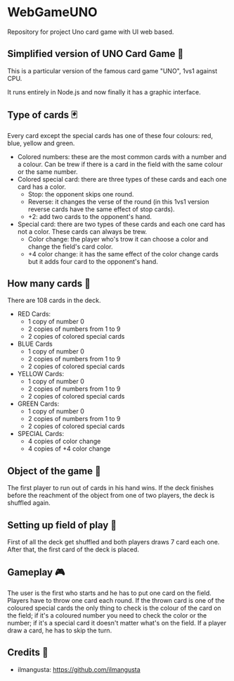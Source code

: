 # WebGameUNO
Repository for project Uno card game with UI web based.

## Simplified version of UNO Card Game 🎲
This is a particular version of the famous card game "UNO", 1vs1 against CPU.

It runs entirely in Node.js and now finally it has a graphic interface.

## Type of cards 🃏
Every card except the special cards has one of these four colours: red, blue, yellow and green.
- Colored numbers: these are the most common cards with a number and a colour. Can be trew if there is a card in the field with the same colour or the same number.
- Colored special card: there are three types of these cards and each one card has a color.
    - Stop: the opponent skips one round.
    - Reverse: it changes the verse of the round (in this 1vs1 version reverse cards have the same effect of stop cards). 
    - +2: add two cards to the opponent's hand.
- Special card: there are two types of these cards and each one card has not a color. These cards can always be trew.
    - Color change: the player who's trow it can choose a color and change the field's card color.
    - +4 color change: it has the same effect of the color change cards but it adds four card to the opponent's hand. 

## How many cards 🧮
There are 108 cards in the deck.
- RED Cards: 
    - 1 copy of number 0
    - 2 copies of numbers from 1 to 9
    - 2 copies of colored special cards
- BLUE Cards
    - 1 copy of number 0
    - 2 copies of numbers from 1 to 9
    - 2 copies of colored special cards
- YELLOW Cards:
    - 1 copy of number 0
    - 2 copies of numbers from 1 to 9
    - 2 copies of colored special cards
- GREEN Cards:
    - 1 copy of number 0
    - 2 copies of numbers from 1 to 9
    - 2 copies of colored special cards
- SPECIAL Cards:
    - 4 copies of color change
    - 4 copies of +4 color change
 


## Object of the game 🎯
The first player to run out of cards in his hand wins. If the deck finishes before the reachment of the object from one of two players, the deck is shuffled again.

## Setting up field of play 🔧
First of all the deck get shuffled and both players draws 7 card each one. After that, the first card of the deck is placed.

## Gameplay 🎮
The user is the first who starts and he has to put one card on the field. Players have to throw one card each round. If the thrown card is one of the coloured special cards the only thing to check is the colour of the card on the field; if it's a coloured number you need to check the color or the number; if it's a special card it doesn't matter what's on the field. If a player draw a card, he has to skip the turn.

## Credits 📃
- ilmangusta: https://github.com/ilmangusta
